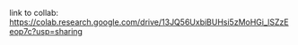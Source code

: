 link to collab: https://colab.research.google.com/drive/13JQ56UxbiBUHsi5zMoHGi_lSZzEeop7c?usp=sharing
